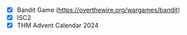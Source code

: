 - [x] Bandit Game (https://overthewire.org/wargames/bandit)
- [x] ISC2
- [x] THM Advent Calendar 2024
